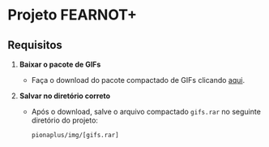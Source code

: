 # Projeto FEARNOT+

## Requisitos

1. **Baixar o pacote de GIFs**
   - Faça o download do pacote compactado de GIFs clicando [aqui](https://www.mediafire.com/file/fects9m42vscs67/gif.rar/file).

2. **Salvar no diretório correto**
   - Após o download, salve o arquivo compactado `gifs.rar` no seguinte diretório do projeto:

     ```
     pionaplus/img/[gifs.rar]
     ```
